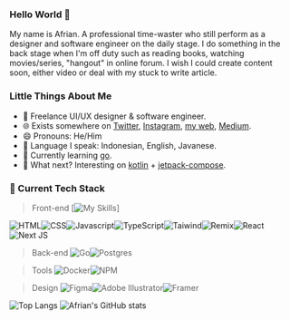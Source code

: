 ### Hello World 👋

My name is Afrian. A professional time-waster who still perform as a designer and software engineer on the daily stage. I do something in the back stage when I'm off duty such as reading books, watching movies/series, "hangout" in online forum. I wish I could create content soon, either video or deal with my stuck to write article.

### Little Things About Me
- 💼 Freelance UI/UX designer & software engineer.
- 🌐 Exists somewhere on [Twitter](https://twitter.com/afrianska), [Instagram](https://www.instagram.com/afrianep/), [my web](https://www.afrian.cc), [Medium](https://medium.com/@afrian).
- 😄 Pronouns: He/Him
- 🤏 Language I speak: Indonesian, English, Javanese.
- 📖 Currently learning [go](https://go.dev/).
- 👀 What next? Interesting on [kotlin](https://kotlinlang.org/) + [jetpack-compose](https://developer.android.com/jetpack/compose).


### 🧰 Current Tech Stack


> Front-end
[![My Skills](https://skillicons.dev/icons?i=ts,js,html,css,tailwind,remix,nextjs)]

![HTML](https://img.shields.io/badge/-html5-E34F26?&style=for-the-badge&logo=html5&logoColor=white)![CSS](https://img.shields.io/badge/-css3-1572B6?&style=for-the-badge&logo=css3&logoColor=white)![Javascript](https://img.shields.io/badge/-javascript-F7DF1E?&style=for-the-badge&logo=javascript&logoColor=black)![TypeScript](https://img.shields.io/badge/typescript-%23007ACC.svg?style=for-the-badge&logo=typescript&logoColor=white)![Taiwind](https://img.shields.io/badge/-Tailwind-38B2AC?&style=for-the-badge&logo=tailwind%20css&logoColor=white)![Remix](https://img.shields.io/badge/remix-%23000.svg?style=for-the-badge&logo=remix&logoColor=white)![React](https://img.shields.io/badge/-ReactJS-grey?&style=for-the-badge&logo=react&logoColor=61DAFB)![Next JS](https://img.shields.io/badge/Next-black?style=for-the-badge&logo=next.js&logoColor=white)

> Back-end
![Go](https://img.shields.io/badge/go-%2300ADD8.svg?style=for-the-badge&logo=go&logoColor=white)![Postgres](https://img.shields.io/badge/postgres-%23316192.svg?style=for-the-badge&logo=postgresql&logoColor=white)

> Tools
![Docker](https://img.shields.io/badge/docker-%230db7ed.svg?style=for-the-badge&logo=docker&logoColor=white)![NPM](https://img.shields.io/badge/NPM-%23CB3837.svg?style=for-the-badge&logo=npm&logoColor=white)

> Design
![Figma](https://img.shields.io/badge/figma-%23F24E1E.svg?style=for-the-badge&logo=figma&logoColor=white)![Adobe Illustrator](https://img.shields.io/badge/adobe%20illustrator-%23FF9A00.svg?style=for-the-badge&logo=adobe%20illustrator&logoColor=white)![Framer](https://img.shields.io/badge/Framer-black?style=for-the-badge&logo=framer&logoColor=blue)

![Top Langs](https://github-readme-stats.vercel.app/api/top-langs/?username=afrianska&layout=compact&theme=radical) ![Afrian's GitHub stats](https://github-readme-stats.vercel.app/api?username=afrianska&show_icons=true&theme=radical)
